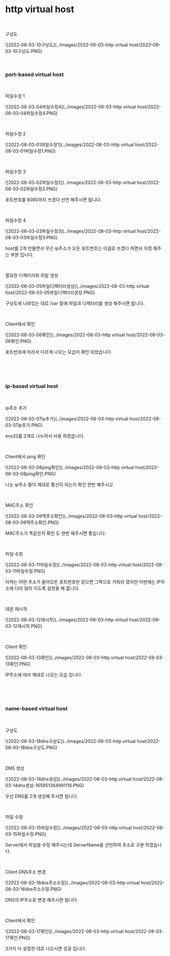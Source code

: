 # http virtual host

<br>

구상도

![2022-08-03-10구상도](../images/2022-08-03-http virtual host/2022-08-03-10구상도.PNG)

<br>

### port-based virtual host

<br>

파일수정 1

![2022-08-03-04파일수정4](../images/2022-08-03-http virtual host/2022-08-03-04파일수정4.PNG)

<br>

파일수정 2

![2022-08-03-01파일수정1](../images/2022-08-03-http virtual host/2022-08-03-01파일수정1.PNG)

<br>

파일수정 3

![2022-08-03-02파일수정2](../images/2022-08-03-http virtual host/2022-08-03-02파일수정2.PNG)

포트번호를 8080까지 쓰겠다 선언 해주시면 됩니다.

<br>

파일수정 4

![2022-08-03-03파일수정3](../images/2022-08-03-http virtual host/2022-08-03-03파일수정3.PNG)

host를 2개 만들면서 무슨 ip주소가 오든 포트번호는 이걸로 쓰겠다 하면서 지정 해주는 부분 입니다.

<br>

필요한 디렉터리와 피일 생성

![2022-08-03-05파일디렉터리생성](../images/2022-08-03-http virtual host/2022-08-03-05파일디렉터리생성.PNG)

구상도에 나와있는 대로 /var 밑에 파일과 디렉터리를 생성 해주시면 됩니다.

<br>

Client에서 확인

![2022-08-03-06확인](../images/2022-08-03-http virtual host/2022-08-03-06확인.PNG)

포트번호에 따라서 다르게 나오는 모습이 확인 되었습니다.

<br>

<br>

<br>

### ip-based virtual host

<br>

ip주소 추가

![2022-08-03-07ip추가](../images/2022-08-03-http virtual host/2022-08-03-07ip추가.PNG)

ens32를 2개로 나누어서 사용 하겠습니다.

<br>

Client에서 ping 확인

![2022-08-03-08ping확인](../images/2022-08-03-http virtual host/2022-08-03-08ping확인.PNG)

나눈 ip주소 들이 제대로 통신이 되는지 확인 한번 해주시고

<br>

MAC주소 확인

![2022-08-03-09맥주소확인](../images/2022-08-03-http virtual host/2022-08-03-09맥주소확인.PNG)

MAC주소가 똑같은지 확인 도 한번 해주시면 좋습니다.

<br>

파일 수정

![2022-08-03-11파일수정](../images/2022-08-03-http virtual host/2022-08-03-11파일수정.PNG)

아까는 어떤 주소가 들어오든 포트번호만 같으면 그쪽으로 가줘라 였지만 이번에는 IP주소에 다라 달라 지도록 설정을 해 줍니다.

<br>

데몬 재시작

![2022-08-03-12재시작](../images/2022-08-03-http virtual host/2022-08-03-12재시작.PNG)

<br>

Client 확인

![2022-08-03-13확인](../images/2022-08-03-http virtual host/2022-08-03-13확인.PNG)

IP주소에 따라 제대로 나오는 모습 입니다.

<br>

<br>

<br>

### name-based virtual host

<br>

구상도

![2022-08-03-18dns구상도](../images/2022-08-03-http virtual host/2022-08-03-18dns구상도.PNG)

<br>

DNS 생성

![2022-08-03-14dns생성](../images/2022-08-03-http virtual host/2022-08-03-14dns생성-165951384991116.PNG)

우선 DNS를 2개 생성해 주시면 됩니다.

<br>

파일 수정

![2022-08-03-15파일수정](../images/2022-08-03-http virtual host/2022-08-03-15파일수정.PNG)

Server에서 파일을 수정 해주시는데 ServerName을 선언하여 주소로 구분 하겠습니다.

<br>

Client DNS주소 변경

![2022-08-03-16dns주소수정](../images/2022-08-03-http virtual host/2022-08-03-16dns주소수정.PNG)

DNS의 IP주소로 변경 해주시면 됩니다.

<br>

Client에서 확인

![2022-08-03-17확인](../images/2022-08-03-http virtual host/2022-08-03-17확인.PNG)

3가지 다 설정한 대로 나오시면 성공 입니다.

<br>



